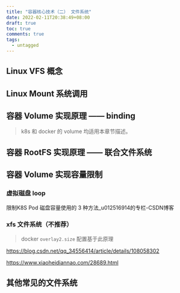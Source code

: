 ```yaml
---
title: "容器核心技术（二） 文件系统"
date: 2022-02-11T20:38:49+08:00
draft: true
toc: true
comments: true
tags:
  - untagged
---
```


## Linux VFS 概念

## Linux Mount 系统调用

## 容器 Volume 实现原理 —— binding

> k8s 和 docker 的 volume 均适用本章节描述。

## 容器 RootFS 实现原理 —— 联合文件系统

## 容器 Volume 实现容量限制

### 虚拟磁盘 loop

限制K8S Pod 磁盘容量使用的 3 种方法_u012516914的专栏-CSDN博客

### xfs 文件系统（不推荐）

> docker `overlay2.size` 配置基于此原理

https://blog.csdn.net/qq_34556414/article/details/108058302

https://www.xiaoheidiannao.com/28689.html

## 其他常见的文件系统
